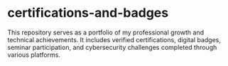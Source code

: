 # certifications-and-badges
This repository serves as a portfolio of my professional growth and technical achievements. It includes verified certifications, digital badges, seminar participation, and cybersecurity challenges completed through various platforms.
